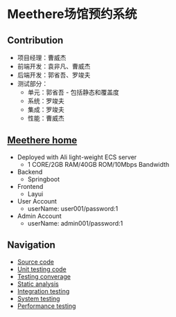 # Meethere场馆预约系统
## Contribution
- 项目经理：曹威杰
- 前端开发：袁非凡、曹威杰
- 后端开发：郭省吾、罗竣夫
- 测试部分：
  - 单元：郭省吾 - 包括静态和覆盖度
  - 系统：罗竣夫
  - 集成：罗竣夫
  - 性能：曹威杰
## [Meethere home](http://47.101.217.16:8080/ "start Meethere")
- Deployed with Ali light-weight ECS server
  - 1 CORE/2GB RAM/40GB ROM/10Mbps Bandwidth
- Backend
  - Springboot
- Frontend
  - Layui
- User Account
  - userName: user001/password:1
- Admin Account
  - userName: admin001/password:1
## Navigation
- [Source code](https://github.com/HatsuneMK00/SiteOrdering/tree/master/src/main/java)
- [Unit testing code](https://github.com/HatsuneMK00/SiteOrdering/tree/master/src/test)
- [Testing converage](https://github.com/HatsuneMK00/SiteOrdering/tree/master/覆盖度部分)
- [Static analysis](https://github.com/HatsuneMK00/SiteOrdering/tree/master/静态分析部分)
- [Integration testing](https://github.com/HatsuneMK00/SiteOrdering/tree/master/接口测试部分)
- [System testing](https://github.com/HatsuneMK00/SiteOrdering/tree/master/系统测试部分)
- [Performance testing](https://github.com/HatsuneMK00/SiteOrdering/tree/master/性能测试部分)


<!-- ## doc

### 关于搜索功能的说明

#### /order/match

- 请求体使用json传递查询字符串。键为"match"。例如 {"match": "time: 2019-12-23"}
- 可用前缀：
    - time: 搜索当天全部订单
        - 例如：time: 2019-12-23
    - uid: 搜索用户uid的全部订单
        - 例如：uid: 1,2,3,4 / uid: 1
    - gid: 搜索场馆gid的全部订单
        - 同上
    - 空： 全部
    - 无前缀： 不允许，返回500状态码
- 返回值（键result对应的值的类型）
    - time: order列表
    - uid： order列表
    - gid: order列表
    - 空： order列表

#### /ground/match

- 请求体使用json传递查询字符串。键为"match"。
- 可用前缀：
    - gid: 搜索场馆gid的全部场馆
        - 例如：gid: 1,2,3
    - 空： 全部
    - 无前缀： 与场馆名称进行匹配
- 返回值（键result对应的值的类型）
    - gid: ground列表
    - 空： ground列表
    - 无前缀： ground列表
    
#### /comment/match

- 请求体使用json传递查询字符串。键为"match"。
- 可用前缀：
    - uid: 搜索用户uid的全部留言
        - 例如：uid: 1,2,3
    - gid: 搜索场馆gid的全部留言
    - 空： 全部
    - 无前缀： 与留言内容进行匹配
- 返回值（键result对应的值的类型）
    - uid: comment列表
    - gid: comment列表
    - 空： comment列表
    - 无前缀： comment列表 -->
